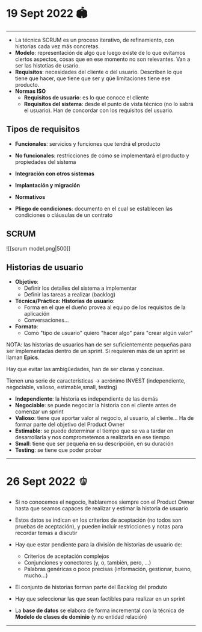 # 19 Sept 2022 🏟
---
- La técnica SCRUM es un proceso iterativo, de refinamiento, con historias cada vez más concretas.
- **Modelo**: representación de algo que luego existe de lo que evitamos ciertos aspectos, cosas que en ese momento no son relevantes. Van a ser las histotias de usario.
- **Requisitos**: necesidades del cliente o del usuario. Describen lo que tiene que hacer, que tiene que ser y qúe limitaciones tiene ese producto.
- **Normas ISO**
	- **Requisitos de usuario**: es lo que conoce el cliente
	- **Requisitos del sistema**: desde el punto de vista técnico (no lo sabrá el usuario). Han de concordar con los requisitos del usuario.

## Tipos de requisitos
- **Funcionales**: servicios y funciones que tendrá el producto
- **No funcionales**: restricciones de cómo se implementará el producto y propiedades del sistema
- **Integración con otros sistemas**
- **Implantación y migración**
- **Normativos**

- **Pliego de condiciones**: documento en el cual se establecen las condiciones o cláusulas de un contrato

## SCRUM
![[scrum model.png|500]]

## Historias de usuario
- **Objetivo**: 
	- Definir los detalles del sistema a implementar
	- Definir las tareas a realizar (backlog)
- **Técnica/Práctica: Historias de usuario**:
	- Forma en el que el dueño provea al equipo de los requisitos de la aplicación
	- Conversaciones...
- **Formato**:
	- Como "tipo de usuario" quiero "hacer algo" para "crear algún valor"

NOTA: las historias de usuarios han de ser suficientemente pequeñas para ser implementadas dentro de un sprint. Si requieren más de un sprint se llaman **Epics**.

Hay que evitar las ambigüedades, han de ser claras y concisas.

Tienen una serie de características -> acrónimo INVEST (independiente, negociable, valioso, estimable,small, testing)
- **Independiente**: la historia es independiente de las demás
- **Negociable**: se puede negociar la historia con el cliente antes de comenzar un sprint
- **Valioso**: tiene que aportar valor al negocio, al usuario, al cliente... Ha de formar parte del objetivo del Product Owner
- **Estimable**: se puede determinar el tiempo que se va a tardar en desarrollarla y nos comprometemos a realizarla en ese tiempo
- **Small**: tiene que ser pequeña en su descripción, en su duración
- **Testing**: se tiene que poder probar

---
# 26 Sept 2022 🫑
- Si no conocemos el negocio, hablaremos siempre con el Product Owner hasta que seamos capaces de realizar y estimar la historia de usuario
- Estos datos se indican en los criterios de aceptación (no todos son pruebas de aceptación), y pueden incluir restricciones y notas para recordar temas a discutir
- Hay que estar pendiente para la división de historias de usuario de:
	- Criterios de aceptación complejos
	- Conjunciones y conectores (y, o, también, pero, ...)
	- Palabras genéricas o poco precisas (información, gestionar, bueno, mucho...)

- El conjunto de historias forman parte del Backlog del produto
- Hay que seleccionar las que sean factibles para realizar en un sprint

- La **base de datos** se elabora de forma incremental con la técnica de **Modelo de clases de dominio** (y no entidad relación)

---